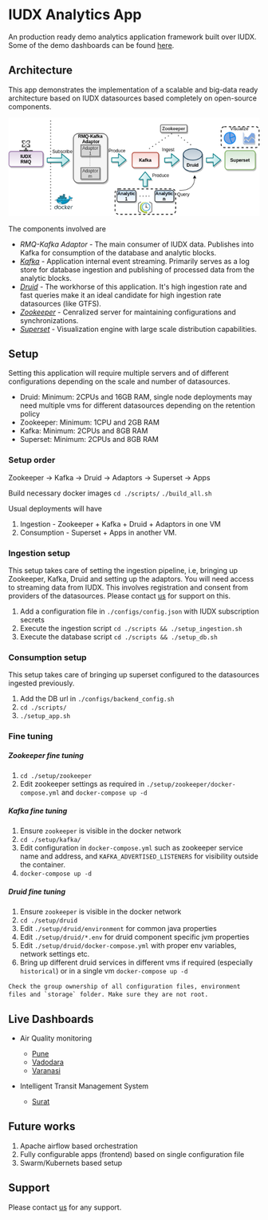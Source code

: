 # IUDX Analytics App

An production ready demo analytics application framework built over IUDX.
Some of the demo dashboards can be found [here](#dashboards).


## Architecture
This app demonstrates the implementation  of a scalable and big-data ready architecture
based on IUDX datasources based completely on open-source components.
<p align="center">
<img src="./docs/diagrams/Architecture.png">
</p>

The components involved are
- *RMQ-Kafka Adaptor* - The main consumer of IUDX data. Publishes into Kafka for consumption of the database and analytic blocks.
- [*Kafka*](https://kafka.apache.org/) - Application internal event streaming. Primarily serves as a log store for database ingestion and publishing of processed data from the analytic blocks.
- [*Druid*](https://druid.apache.org/) - The workhorse of this application. It's high ingestion rate and fast queries make it an ideal candidate for high ingestion rate datasources (like GTFS).
- [*Zookeeper*](https://zookeeper.apache.org/) - Cenralized server for maintaining configurations and synchronizations.
- [*Superset*](https://superset.apache.org/) - Visualization engine with large scale distribution capabilities.

## Setup
Setting this application will require multiple servers and of different configurations
depending on the scale and number of datasources.
- Druid:  Minimum: 2CPUs and 16GB RAM, single node deployments may need multiple vms for different datasources depending on the retention policy
- Zookeeper:  Minimum: 1CPU and 2GB RAM
- Kafka:  Minimum: 2CPUs and 8GB RAM
- Superset:  Minimum: 2CPUs and 8GB RAM

### Setup order
Zookeeper -> Kafka -> Druid -> Adaptors -> Superset -> Apps

Build necessary docker images 
`cd ./scripts/` 
`./build_all.sh`

Usual deployments will have 
1. Ingestion - Zookeeper + Kafka + Druid + Adaptors in one VM
2. Consumption - Superset + Apps in another VM.


### Ingestion setup
This setup takes care of setting the ingestion pipeline, i.e, bringing up Zookeeper, Kafka, Druid and setting up the adaptors.
You will need access to streaming data from IUDX.
This involves registration and consent from providers of the datasources.
Please contact [us](mailto:rakshit.ramesh@datakaveri.org?subject=[Analytics%20App%20Support]%20Request%20Access) for support on this.

1. Add a configuration file in `./configs/config.json` with IUDX subscription secrets
2. Execute the ingestion script `cd ./scripts && ./setup_ingestion.sh`
2. Execute the database script `cd ./scripts && ./setup_db.sh`

### Consumption setup
This setup takes care of bringing up superset configured to the datasources ingested previously.

1. Add the DB url in `./configs/backend_config.sh`
2. `cd ./scripts/`
3. `./setup_app.sh`

### Fine tuning
  
##### Zookeeper fine tuning
1. `cd ./setup/zookeeper`
2. Edit zookeeper settings as required in `./setup/zookeeper/docker-compose.yml` and 
   `docker-compose up -d`

##### Kafka fine tuning
1. Ensure `zookeeper` is visible in the docker network
2. `cd ./setup/kafka/`
3. Edit configuration in `docker-compose.yml` such as zookeeper service name and address, and `KAFKA_ADVERTISED_LISTENERS` for visibility outside the container.  
4. `docker-compose up -d`


##### Druid fine tuning
1. Ensure `zookeeper` is visible in the docker network
2. `cd ./setup/druid`
3. Edit `./setup/druid/environment` for common java properties
4. Edit `./setup/druid/*.env` for druid component specific jvm properties 
5. Edit `./setup/druid/docker-compose.yml` with proper env variables, network settings etc.
6. Bring up different druid services in different vms if required (especially `historical`) or in a single vm 
   `docker-compose up -d`
```
Check the group ownership of all configuration files, environment files and `storage` folder. Make sure they are not root.
```



## <a name="dashboards"></a> Live Dashboards

- Air Quality monitoring 
  - [Pune](https://analytics.iudx.org.in/r/19)
  - [Vadodara](https://analytics.iudx.org.in/r/21)
  - [Varanasi](https://analytics.iudx.org.in/r/22)

- Intelligent Transit Management System 
  - [Surat](https://analytics.iudx.org.in/r/20)


## Future works
1. Apache airflow based orchestration
2. Fully configurable apps (frontend) based on single configuration file
3. Swarm/Kubernets based setup


## Support
Please contact [us](mailto:rakshit.ramesh@datakaveri.org?subject=[Analytics%20App%20Support]%20Request%20Access) for any support.
